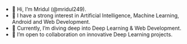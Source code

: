 - 👋 Hi, I’m Mridul (@mridul249).
- 👀 I have a strong interest in Artificial Intelligence, Machine Learning, Android and Web Development.
- 🌱 Currently, I’m diving deep into Deep Learning & Web Development.
- 💞️ I’m open to collaboration on innovative Deep Learning projects.

<!---
mridul249/mridul249 is a ✨ special ✨ repository because its `README.md` (this file) appears on your GitHub profile.
You can click the Preview link to take a look at your changes.
--->
